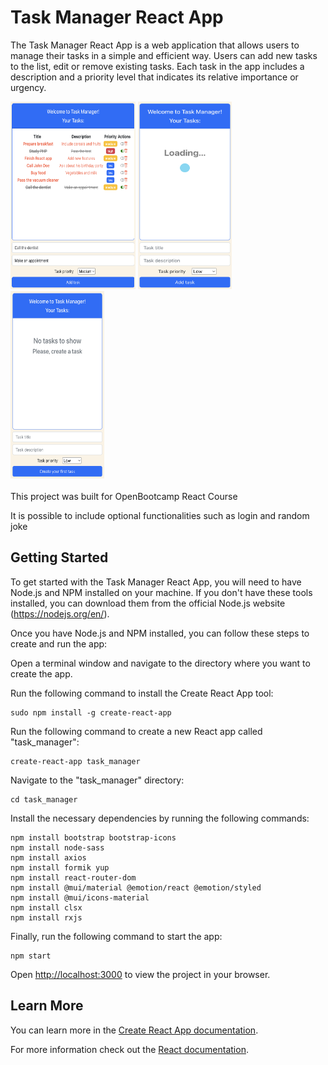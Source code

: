 # Task Manager React App

The Task Manager React App is a web application that allows users to manage their tasks in a simple and efficient way. 
Users can add new tasks to the list, edit or remove existing tasks. Each task in the app includes a description and 
a priority level that indicates its relative importance or urgency.

<div>
    <img src="./src/media/pictures/your_tasks.png" alt="Task manager" width="200" height="300">
    <img src="./src/media/pictures/loading.png" alt="Loading"  width="150" height="300">
    <img src="./src/media/pictures/no_tasks.png" alt="No tasks"  width="150" height="300">
</div>
<br>
This project was built for OpenBootcamp React Course

It is possible to include optional functionalities such as login and random joke

## Getting Started

To get started with the Task Manager React App, you will need to have Node.js and NPM installed on your machine. 
If you don't have these tools installed, you can download them from the official Node.js website (https://nodejs.org/en/).

Once you have Node.js and NPM installed, you can follow these steps to create and run the app:

Open a terminal window and navigate to the directory where you want to create the app.

Run the following command to install the Create React App tool:
```
sudo npm install -g create-react-app
```

Run the following command to create a new React app called "task_manager":
```
create-react-app task_manager
````

Navigate to the "task_manager" directory:
```
cd task_manager
```

Install the necessary dependencies by running the following commands:
```
npm install bootstrap bootstrap-icons
npm install node-sass
npm install axios
npm install formik yup
npm install react-router-dom
npm install @mui/material @emotion/react @emotion/styled
npm install @mui/icons-material
npm install clsx
npm install rxjs
```

Finally, run the following command to start the app:
```
npm start
```

Open [http://localhost:3000](http://localhost:3000) to view the project in your browser.

## Learn More

You can learn more in the [Create React App documentation](https://facebook.github.io/create-react-app/docs/getting-started).

For more information check out the [React documentation](https://reactjs.org/).
